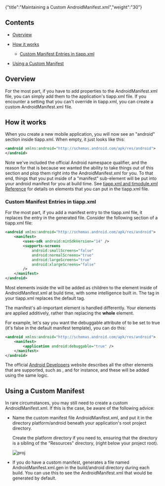 {"title":"Maintaining a Custom AndroidManifest.xml","weight":"30"}

## Contents

* [Overview](#overview)

* [How it works](#how-it-works)

    * [Custom Manifest Entries in tiapp.xml](#custom-manifest-entries-in-tiapp.xml)

* [Using a Custom Manifest](#using-a-custom-manifest)

## Overview

For the most part, if you have to add properties to the AndroidManifest.xml file, you can simply add them to the application's tiapp.xml file. If you encounter a setting that you can't override in tiapp.xml, you can create a custom AndroidManifest.xml file.

## How it works

When you create a new mobile application, you will now see an "android" section inside tiapp.xml. When empty, it just looks like this:

```xml
<android xmlns:android="http://schemas.android.com/apk/res/android">
</android>
```

Note we've included the official Android namespace qualifier, and the reason for that is because we wanted the ability to take things out of this section and plop them right into the AndroidManifest.xml for you. To that end, things that you put inside of a "manifest" sub-element will be put into your android manifest for you at build time. See [tiapp.xml and timodule.xml Reference](/docs/appc/Titanium_SDK/Titanium_SDK_Guide/Appendices/tiapp.xml_and_timodule.xml_Reference/) for details on elements that you can put in the tiapp.xml file.

### Custom Manifest Entries in tiapp.xml

For the most part, if you add a manifest entry to the tiapp.xml file, it replaces the entry in the generated file. Consider the following section of a tiapp.xml file:

```xml
<android xmlns:android="http://schemas.android.com/apk/res/android">
    <manifest>
        <uses-sdk android:minSdkVersion="14" />
        <supports-screens
            android:smallScreens="false"
            android:normalScreens="true"
            android:largeScreens="true"
            android:xlargeScreens="false"
        />
    </manifest>
</android>
```

Most elements inside the <manifest> will be added as children to the <manifest> element inside of AndroidManifest.xml at build time, with some intelligence built in. The <supports-screen> tag in your tiapp.xml replaces the default <supports-screen> tag.

The manifest's all-important [<application>](http://developer.android.com/guide/topics/manifest/application-element.html) element is handled differently. Your elements are applied additively, rather than replacing the **whole** <application> element.

For example, let's say you want the debuggable attribute of <application> to be set to true (it's false in the default manifest template), you can do this:

```xml
<android xmlns:android="http://schemas.android.com/apk/res/android">
    <manifest>
        <application android:debuggable="true" />
    </manifest>
</android>
```

The official [Android Developers](http://developer.android.com/guide/topics/manifest/manifest-intro.html) website describes all the other elements that are supported, such as <service>, <uses-permission> and <activity> for instance, and these will be added using the same logic.

## Using a Custom Manifest

In rare circumstances, you may still need to create a custom AndroidManifest.xml. If this is the case, be aware of the following advice:

* Name the custom manifest file AndroidManifest.xml, and put it in the directory platform/android beneath your application's root project directory.

    Create the platform directory if you need to, ensuring that the directory is a sibling of the "Resources" directory, (right below your project root).

    ![proj](/Images/appc/download/attachments/29004815/proj.png)

* If you do have a custom manifest, generates a file named AndroidManifest.xml.gen in the build/android directory during each build. You can use this to see the AndroidManifest.xml that would be generated by default.
